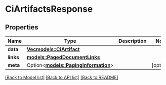 # CiArtifactsResponse

## Properties

Name | Type | Description | Notes
------------ | ------------- | ------------- | -------------
**data** | [**Vec<models::CiArtifact>**](CiArtifact.md) |  | 
**links** | [**models::PagedDocumentLinks**](PagedDocumentLinks.md) |  | 
**meta** | Option<[**models::PagingInformation**](PagingInformation.md)> |  | [optional]

[[Back to Model list]](../README.md#documentation-for-models) [[Back to API list]](../README.md#documentation-for-api-endpoints) [[Back to README]](../README.md)


